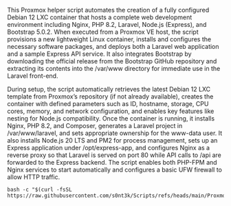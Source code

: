 
This Proxmox helper script automates the creation of a fully configured Debian 12 LXC container that hosts a complete web development environment including Nginx, PHP 8.2, Laravel, Node.js (Express), and Bootstrap 5.0.2. When executed from a Proxmox VE host, the script provisions a new lightweight Linux container, installs and configures the necessary software packages, and deploys both a Laravel web application and a sample Express API service. It also integrates Bootstrap by downloading the official release from the Bootstrap GitHub repository and extracting its contents into the /var/www directory for immediate use in the Laravel front-end.

During setup, the script automatically retrieves the latest Debian 12 LXC template from Proxmox’s repository (if not already available), creates the container with defined parameters such as ID, hostname, storage, CPU cores, memory, and network configuration, and enables key features like nesting for Node.js compatibility. Once the container is running, it installs Nginx, PHP 8.2, and Composer, generates a Laravel project in /var/www/laravel, and sets appropriate ownership for the www-data user. It also installs Node.js 20 LTS and PM2 for process management, sets up an Express application under /opt/express-app, and configures Nginx as a reverse proxy so that Laravel is served on port 80 while API calls to /api are forwarded to the Express backend. The script enables both PHP-FPM and Nginx services to start automatically and configures a basic UFW firewall to allow HTTP traffic.


```
bash -c "$(curl -fsSL https://raw.githubusercontent.com/s0nt3k/Scripts/refs/heads/main/ProxmoxVE/Install/laravel_node_lxc.sh)"
```

